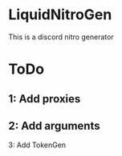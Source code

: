 # LiquidNitroGen
This is a discord nitro generator 

# ToDo
1: Add proxies
--------------
2: Add arguments
--------------
3: Add TokenGen
